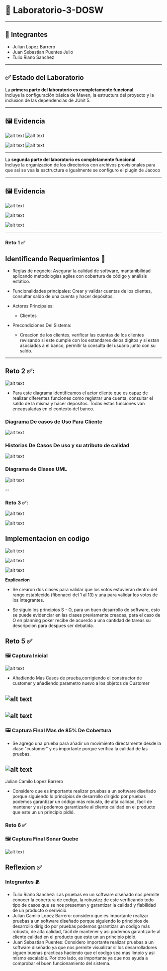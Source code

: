 # 🧩 Laboratorio-3-DOSW

---

## 👥 Integrantes

- Julian Lopez Barrero
- Juan Sebastian Puentes Julio
- Tulio Riano Sanchez

---

## ✅ Estado del Laboratorio

La **primera parte del laboratorio es completamente funcional**.  
Incluye la configuración básica de Maven, la estructura del proyecto y la inclusion de las dependencias de JUnit 5.

---

## 🖼️ Evidencia

![alt text](docs/imagenes/Parte1/image.png)
![alt text](docs/imagenes/Parte1/image.png)

![alt text](docs/imagenes/Parte1/image-1.png)
![alt text](docs/imagenes/Parte1/image-1.png)

---

La **segunda parte del laboratorio es completamente funcional**.  
Incluye la organizacion de los directorios con archivos provisionales para que asi se vea la esctructura e igualmente se configuro el plugin de Jacoco

---

## 🖼️ Evidencia

![alt text](docs/imagenes/Parte2/image-3.png)

![alt text](docs/imagenes/Parte2/image.png)

![alt text](docs/imagenes/Parte2/image-2.png)

---

### Reto 1 ✅

## Identificando Requerimientos 🥸

- Reglas de negocio: Asegurar la calidad de software, mantanibilidad aplicando metodologias agiles con cobertura de código y análisis estático.

- Funcionalidades principales: Crear y validar cuentas de los clientes, consultar saldo de una cuenta y hacer depósitos.

- Actores Principales:

  - Clientes

- Precondiciones Del Sistema:
  - Creacion de los clientes, verificar las cuentas de los clientes revisando si este cumple con los estandares delos digitos y si estan asociados a el banco, permitir la consulta del usuario junto con su saldo.

---

## Reto 2 ✅:

![alt text](docs/imagenes/Reto2/image-2.png)

- Para este diagrama identificamos el actor cliente que es capaz de realizar
  diferentes funciones como registrar una cuenta, consultar el saldo de la misma
  y hacer depositos. Todas estas funciones van encapsuladas en el contexto del banco.

### Diagrama De casos de Uso Para Cliente

![alt text](docs/imagenes/Reto2/Casos.png)

### Historias De Casos De uso y su atributo de calidad

![alt text](docs/imagenes/Reto2/image-3.png)

### Diagrama de Clases UML

![alt text](docs/imagenes/Reto2/UMLReto2.png)

--

### Reto 3 ✅:

![alt text](docs/imagenes/Reto3/Reto3Imagen1.png)

![alt text](docs/imagenes/Reto3/Reto3Imagen2.png)

## Implementacion en codigo

![alt text](docs/imagenes/Reto3/image.png)

![alt text](docs/imagenes/Reto3/image-1.png)

![alt text](docs/imagenes/Reto3/image-2.png)

**Explicacion**

- Se crearon dos clases para validar que los votos estuvieran dentro del rango establecido (fibonacci del 1 al 13) y una para validar los votos de los integrantes.

- Se siguio los principios S - O, para un buen desarrollo de software, esto se puede evidenciar en las clases previamente creadas, para el caso de O en planning poker recibe de acuerdo a una cantidad de tareas su descripcion para despues ser debatida.

## Reto 5 ✅

### 🖼️ Captura Inicial

![alt text](docs/imagenes/Reto5/image.png)

- Añadiendo Mas Casos de prueba,corrigiendo el constructor de customer y añadiendo parametro nuevo a los objetos de Customer

## ![alt text](docs/imagenes/Reto5/image-3.png)

## ![alt text](docs/imagenes/Reto5/image-4.png)

### 🖼️ Captura Final Mas de 85% De Cobertura

- Se agrego una prueba para añadir un movimiento directamente desde la clase "customer" y es importante porque verifica la calidad de las pruebas.

## ![alt text](docs/imagenes/Reto5/image-2.png)

 Julian Camilo Lopez Barrero
- Considero que es importante realizar pruebas a un software diseñado porque siguiendo lo principios de desarrollo dirigido por pruebas podemos garantizar un código más robusto, de alta calidad, fácil de mantener y asi podemos garantizarle al cliente calidad en el producto que este un un principio pidió.

### Reto 6 ✅

### 🖼️ Captura Final Sonar Quebe 

![alt text](docs/imagenes/Reto6/sonarQubeImage.png)

## Reflexion ✅

### Integrantes 🫂

- Tulio Riaño Sanchez: Las pruebas en un software diseñado nos permite conocer la cobertura de codigo, la robustez de este verificando todo tipo de casos que se nos presenten y garantizar la calidad y fiabilidad de un producto o serivicio.
- Julian Camilo Lopez Barrero: considero que es importante realizar pruebas a un software diseñado porque siguiendo lo principios de desarrollo dirigido por pruebas podemos garantizar un código más robusto, de alta calidad, fácil de mantener y asi podemos garantizarle al cliente calidad en el producto que este un un principio pidió.
- Juan Sebastian Puentes: Considero importante realizar pruebas a un software diseñado ya que nos permite visualizar si los desarrolladores siguen buenas practicas haciendo que el codigo sea mas limpio y asi mismo escalable. Por otro lado, es importante ya que nos ayuda a comprobar el buen funcionamiento del sistema.
